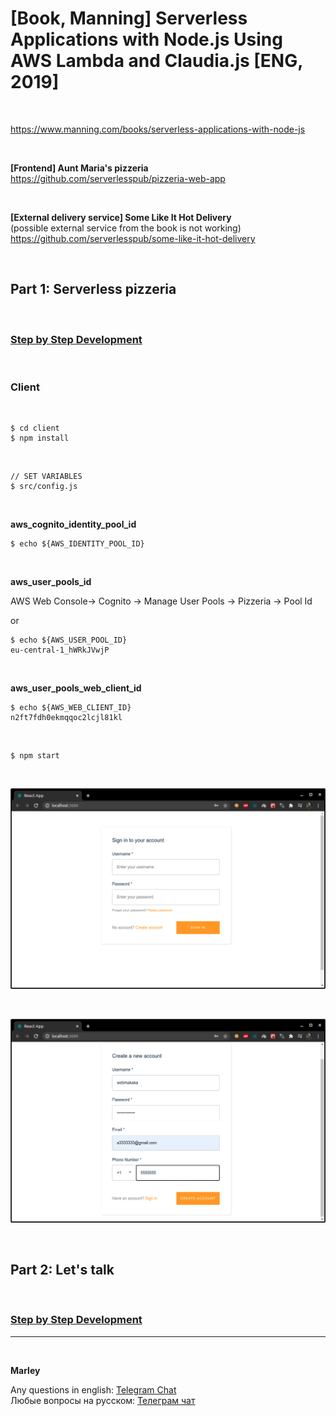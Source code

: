 # [Book, Manning] Serverless Applications with Node.js Using AWS Lambda and Claudia.js [ENG, 2019]

<br/>

https://www.manning.com/books/serverless-applications-with-node-js

<br/>

**[Frontend] Aunt Maria's pizzeria**  
https://github.com/serverlesspub/pizzeria-web-app

<br/>

**[External delivery service] Some Like It Hot Delivery**  
(possible external service from the book is not working)  
https://github.com/serverlesspub/some-like-it-hot-delivery

<br/>

## Part 1: Serverless pizzeria

<br/>

### [Step by Step Development](./docs/Part1.md)

<br/>

### Client

<br/>

    $ cd client
    $ npm install

<br/>

    // SET VARIABLES
    $ src/config.js

<br/>

**aws_cognito_identity_pool_id**

    $ echo ${AWS_IDENTITY_POOL_ID}

<br/>

**aws_user_pools_id**

AWS Web Console-> Cognito -> Manage User Pools -> Pizzeria -> Pool Id

or

    $ echo ${AWS_USER_POOL_ID}
    eu-central-1_hWRkJVwjP

<br/>

**aws_user_pools_web_client_id**

    $ echo ${AWS_WEB_CLIENT_ID}
    n2ft7fdh0ekmqqoc2lcjl81kl

<br/>

    $ npm start

<br/>

![Application](/img/pic-part01-p01.png?raw=true)

<br/>

![Application](/img/pic-part01-p02.png?raw=true)

<br/>

## Part 2: Let's talk

<br/>

### [Step by Step Development](./docs/Part2.md)

---

<br/>

**Marley**

Any questions in english: <a href="https://jsdev.org/chat/">Telegram Chat</a>  
Любые вопросы на русском: <a href="https://jsdev.ru/chat/">Телеграм чат</a>
